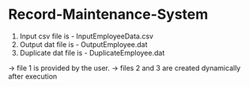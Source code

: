 # Record-Maintenance-System
1. Input csv file is - InputEmployeeData.csv
2. Output dat file is - OutputEmployee.dat
3. Duplicate dat file is - DuplicateEmployee.dat

-> file 1 is provided by the user.
-> files 2 and 3 are created dynamically after execution
